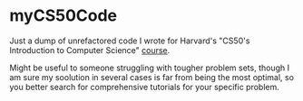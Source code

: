 # myCS50Code

Just a dump of unrefactored code I wrote for Harvard's "CS50's Introduction to Computer Science" [course](https://cs50.harvard.edu/).

Might be useful to someone struggling with tougher problem sets, though I am sure my soolution in several cases is far from being the most optimal, so you better search for comprehensive tutorials for your specific problem.
